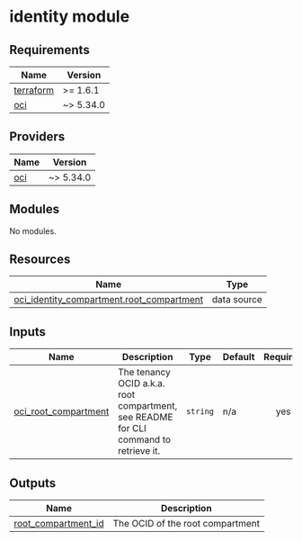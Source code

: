 # identity module

<!-- BEGINNING OF PRE-COMMIT-TERRAFORM DOCS HOOK -->
## Requirements

| Name | Version |
|------|---------|
| <a name="requirement_terraform"></a> [terraform](#requirement\_terraform) | >= 1.6.1 |
| <a name="requirement_oci"></a> [oci](#requirement\_oci) | ~> 5.34.0 |

## Providers

| Name | Version |
|------|---------|
| <a name="provider_oci"></a> [oci](#provider\_oci) | ~> 5.34.0 |

## Modules

No modules.

## Resources

| Name | Type |
|------|------|
| [oci_identity_compartment.root_compartment](https://registry.terraform.io/providers/oracle/oci/latest/docs/data-sources/identity_compartment) | data source |

## Inputs

| Name | Description | Type | Default | Required |
|------|-------------|------|---------|:--------:|
| <a name="input_oci_root_compartment"></a> [oci\_root\_compartment](#input\_oci\_root\_compartment) | The tenancy OCID a.k.a. root compartment, see README for CLI command to retrieve it. | `string` | n/a | yes |

## Outputs

| Name | Description |
|------|-------------|
| <a name="output_root_compartment_id"></a> [root\_compartment\_id](#output\_root\_compartment\_id) | The OCID of the root compartment |
<!-- END OF PRE-COMMIT-TERRAFORM DOCS HOOK -->
